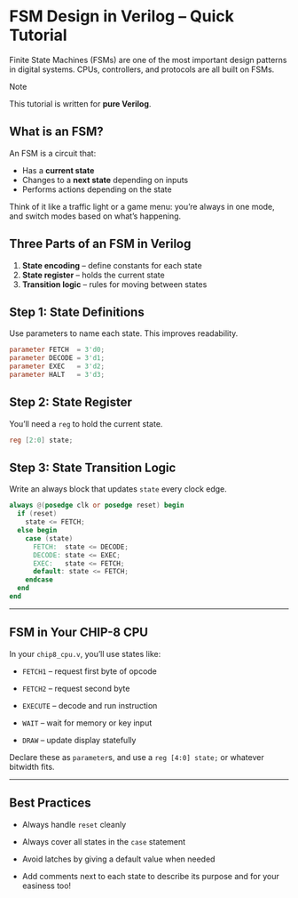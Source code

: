 # FSM Design in Verilog – Quick Tutorial

Finite State Machines (FSMs) are one of the most important design patterns in digital systems. CPUs, controllers, and protocols are all built on FSMs.

> [!NOTE]
> This tutorial is written for **pure Verilog**.


## What is an FSM?

An FSM is a circuit that:

- Has a **current state**
- Changes to a **next state** depending on inputs
- Performs actions depending on the state

Think of it like a traffic light or a game menu: you’re always in one mode, and switch modes based on what’s happening.

## Three Parts of an FSM in Verilog

1. **State encoding** – define constants for each state
2. **State register** – holds the current state
3. **Transition logic** – rules for moving between states


## Step 1: State Definitions

Use parameters to name each state. This improves readability.

```verilog
parameter FETCH  = 3'd0;
parameter DECODE = 3'd1;
parameter EXEC   = 3'd2;
parameter HALT   = 3'd3;
```

## Step 2: State Register

You’ll need a `reg` to hold the current state.

```verilog
reg [2:0] state;
```

## Step 3: State Transition Logic

Write an always block that updates `state` every clock edge.

```verilog
always @(posedge clk or posedge reset) begin
  if (reset)
    state <= FETCH;
  else begin
    case (state)
      FETCH:  state <= DECODE;
      DECODE: state <= EXEC;
      EXEC:   state <= FETCH;
      default: state <= FETCH;
    endcase
  end
end
```

---

## FSM in Your CHIP-8 CPU

In your `chip8_cpu.v`, you’ll use states like:

- `FETCH1` – request first byte of opcode
    
- `FETCH2` – request second byte
    
- `EXECUTE` – decode and run instruction
    
- `WAIT` – wait for memory or key input
    
- `DRAW` – update display statefully
    

Declare these as `parameter`s, and use a `reg [4:0] state;` or whatever bitwidth fits.

---

## Best Practices

- Always handle `reset` cleanly
    
- Always cover all states in the `case` statement
    
- Avoid latches by giving a default value when needed
    
- Add comments next to each state to describe its purpose and for your easiness too!